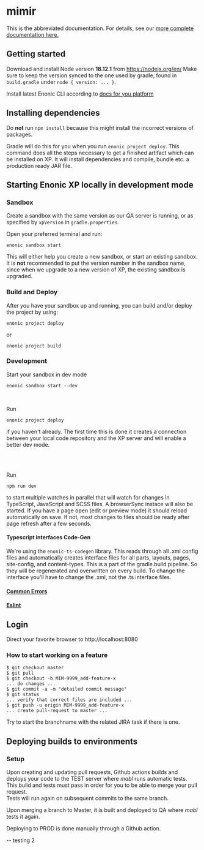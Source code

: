 # mimir

This is the abbreviated documentation. For details, see our [more complete documentation here.](docs/README.md)

## Getting started

Download and install Node version **18.12.1** from https://nodejs.org/en/
Make sure to keep the version synced to the one used by gradle, found in `build.gradle` under `node { version: ... }`.

Install latest Enonic CLI according to [docs for you platform](https://developer.enonic.com/start)

## Installing dependencies
Do **not** run `npm install` because this might install the incorrect versions of packages.

Gradle will do this for you when you run `enonic project deploy`.
This command does all the steps necessary to get a finished artifact which can be installed on XP.
It will install dependencies and compile, bundle etc. a production ready JAR file. 

## Starting Enonic XP locally in development mode
### Sandbox
Create a sandbox with the same version as our QA server is running, or as specified by `xpVersion` in `gradle.properties`.

Open your preferred terminal and run: 
```
enonic sandbox start
```
This will either help you create a new sandbox, or start an existing sandbox. It is **not** recommended to put the version number in the sandbox name, since when we upgrade to a new version of XP, the existing sandbox is upgraded.

### Build and Deploy
After you have your sandbox up and running, you can build and/or deploy the project by using:
```
enonic project deploy
```
or
```
enonic project build
```

### Development

Start your sandbox in dev mode
```
enonic sandbox start --dev
```
<br>

Run 
```
enonic project deploy
```
if you haven't already. The first time this is done it creates a connection between your local code repository and the XP server and will enable a better dev mode. 

<br> 

Run
```
npm run dev
```
to start multiple watches in parallel that will watch for changes in TypeScript, JavaScript and SCSS files.
A browserSync instace will also be started. If you have a page open (edit or preview mode) it should reload automatically on save.
If not, most changes to files should be ready after page refresh after a few seconds. 

#### Typescript interfaces Code-Gen
We're using the `enonic-ts-codegen` library. This reads through all .xml config files and automatically creates interface files for all parts, layouts, pages, site-config, and content-types. This is a part of the gradle.build pipeline. So they will be regenerated and overwritten on every build. To change the interface you'll have to change the .xml, not the .ts interface files.

#### [Common Errors](./docs/CommonErrors.md)
#### [Eslint](./docs/Eslint.md)

## Login
Direct your favorite browser to http://localhost:8080

### How to start working on a feature
```
$ git checkout master
$ git pull
$ git checkout -b MIM-9999_add-feature-x
... do changes ...
$ git commit -a -m "detailed commit message"
$ git status
... verify that correct files are included ...
$ git push -u origin MIM-9999_add-feature-x
... create pull-request to master ...
```

Try to start the branchname with the related JIRA task if there is one.

## Deploying builds to environments
### Setup
Upon creating and updating pull requests, Github actions builds and deploys your code to the TEST server where *mabl* runs automatic tests.   
This build and tests must pass in order for you to be able to merge your pull request.   
Tests will run again on subsequent commits to the same branch.

Upon merging a branch to Master, it is built and deployed to QA where *mabl* tests it again.

Deploying to PROD is done manually through a Github action.

-- testing 2